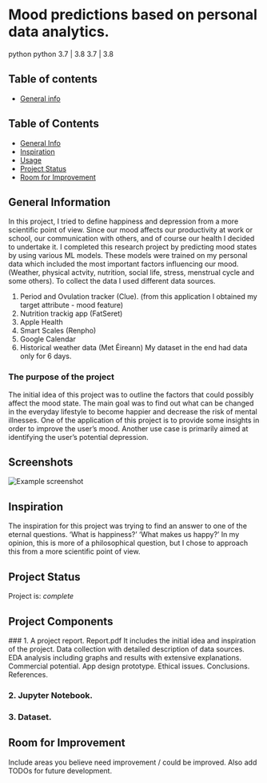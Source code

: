 # Mood predictions based on personal data analytics.


python
python
3.7 | 3.8
3.7 | 3.8

## Table of contents
* [General info](#general-info)
## Table of Contents
* [General Info](#general-information)
* [Inspiration](#inspiration)
* [Usage](#usage)
* [Project Status](#project-status)
* [Room for Improvement](#room-for-improvement)

<!-- * [License](#license) -->


## General Information
In this project, I tried to define happiness and depression from a more scientific point of view. 
Since our mood affects our productivity at work or school, our communication with others, and of course our health I decided to undertake it.
I completed this research project by predicting mood states by using various ML models. These models were trained on my personal data which included the most important factors influencing our mood. (Weather, physical actvity, nutrition, social life, stress, menstrual cycle and some others). 
To collect the data I used different data sources.
1. Period and Ovulation tracker (Clue). (from this application I obtained my target attribute - mood feature)
2. Nutrition trackig app (FatSeret)
3. Apple Health
4. Smart Scales (Renpho)
5. Google Calendar
6. Historical weather data (Met Éireann)
My dataset in the end had data only for 6 days.

### The purpose of the project
The initial idea of this project was to outline the factors that could possibly affect the mood state. The main goal was to find out what can be changed in the everyday lifestyle to become happier and decrease the risk of mental illnesses.
One of the application of this project is to provide some insights in order to improve the user’s mood.
Another use case is primarily aimed at identifying the user’s potential depression.


## Screenshots
![Example screenshot](./img/screenshot.png)
<!-- If you have screenshots you'd like to share, include them here. -->

## Inspiration
The inspiration for this project was trying to find an answer to one of the eternal questions. ‘What is happiness?’ ‘What makes us happy?’ In my opinion, this is more of a philosophical question, but I chose to approach this from a more scientific point of view.

## Project Status
Project is: _complete_

## Project Components 
### 1. A project report. Report.pdf
	It includes the initial idea and inspiration of the project. Data collection with detailed description of data sources. EDA analysis including graphs and results with extensive explanations. Commercial potential. App design prototype. Ethical issues. Conclusions. References.
### 2. Jupyter Notebook. 
### 3. Dataset. 

## Room for Improvement
Include areas you believe need improvement / could be improved. Also add TODOs for future development.




	
